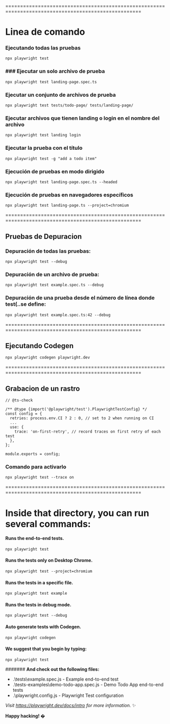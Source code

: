 
====================================================================================================

# Linea de comando

### Ejecutando todas las pruebas
```
npx playwright test
```

### ###  Ejecutar un solo archivo de prueba
```
npx playwright test landing-page.spec.ts
```

###  Ejecutar un conjunto de archivos de prueba
```
npx playwright test tests/todo-page/ tests/landing-page/
```

###  Ejecutar archivos que tienen landing o login en el nombre del archivo
```
npx playwright test landing login
```

###  Ejecutar la prueba con el título
```
npx playwright test -g "add a todo item"
```

###  Ejecución de pruebas en modo dirigido
```
npx playwright test landing-page.spec.ts --headed
```

###  Ejecución de pruebas en navegadores específicos
```
npx playwright test landing-page.ts --project=chromium
```
====================================================================================================

## Pruebas de Depuracion

### Depuración de todas las pruebas:
```
npx playwright test --debug
```

### Depuración de un archivo de prueba:
```
npx playwright test example.spec.ts --debug
```

### Depuración de una prueba desde el número de línea donde test(..se define:
```
npx playwright test example.spec.ts:42 --debug
```

====================================================================================================

## Ejecutando Codegen
```
npx playwright codegen playwright.dev
``` 
====================================================================================================

## Grabacion de un rastro
```
// @ts-check

/** @type {import('@playwright/test').PlaywrightTestConfig} */
const config = {
  retries: process.env.CI ? 2 : 0, // set to 2 when running on CI
  ...
  use: {
    trace: 'on-first-retry', // record traces on first retry of each test
  },
};

module.exports = config;
```

### Comando para activarlo
``` 
npx playwright test --trace on
``` 


====================================================================================================

# **Inside that directory, you can run several commands:**

#### **Runs the end-to-end tests.**
```
npx playwright test
```

#### **Runs the tests only on Desktop Chrome.**
```
npx playwright test --project=chromium
```

#### **Runs the tests in a specific file.**
```
npx playwright test example
```

#### **Runs the tests in debug mode.**
```
npx playwright test --debug
```

#### **Auto generate tests with Codegen.**
```
npx playwright codegen
```

#### **We suggest that you begin by typing:**
```
npx playwright test
```

####### **And check out the following files:**
  - .\tests\example.spec.js - Example end-to-end test
  - .\tests-examples\demo-todo-app.spec.js - Demo Todo App end-to-end tests
  - .\playwright.config.js - Playwright Test configuration

*Visit https://playwright.dev/docs/intro for more information.* ✨

**Happy hacking! �**


